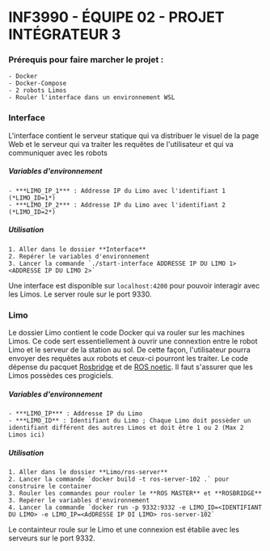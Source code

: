 # INF3990 - ÉQUIPE 02 - PROJET INTÉGRATEUR 3

### Prérequis pour faire marcher le projet :
    - Docker 
    - Docker-Compose
    - 2 robots Limos
    - Rouler l'interface dans un environnement WSL

### Interface 

L'interface contient le serveur statique qui va distribuer le visuel de la page Web et le serveur qui va traiter les requêtes de l'utilisateur et qui va communiquer avec les robots 

##### Variables d'environnement 
    - ***LIMO_IP_1*** : Addresse IP du Limo avec l'identifiant 1 (*LIMO_ID=1*)
    - ***LIMO_IP_2*** : Addresse IP du Limo avec l'identifiant 2 (*LIMO_ID=2*)

##### Utilisation 

    1. Aller dans le dossier **Interface**
    2. Repérer le variables d'environnement
    3. Lancer la commande `./start-interface ADDRESSE IP DU LIMO 1> <ADDRESSE IP DU LIMO 2>`
Une interface est disponible sur `localhost:4200` pour pouvoir interagir avec les Limos. 
Le server roule sur le port 9330.

### Limo 

Le dossier Limo contient le code Docker qui va rouler sur les machines Limos. Ce code sert essentiellement à ouvrir une connextion entre le robot Limo et le serveur de la station au sol. De cette façon, l'utilisateur pourra envoyer des requêtes aux robots et ceux-ci pourront les traiter. Le code dépense du pacquet [Rosbridge](http://wiki.ros.org/rosbridge_suite) et de [ROS noetic](http://wiki.ros.org/noetic). Il faut s'assurer que les Limos possèdes ces progiciels.

##### Variables d'environnement 
    - ***LIMO_IP*** : Addresse IP du Limo
    - ***LIMO_ID** : Identifiant du Limo ; Chaque Limo doit possèder un identifiant différent des autres Limos et doit être 1 ou 2 (Max 2 Limos ici)

##### Utilisation 

    1. Aller dans le dossier **Limo/ros-server**
    2. Lancer la commande `docker build -t ros-server-102 .` pour construire le container
    3. Rouler les commandes pour rouler le **ROS MASTER** et **ROSBRIDGE**
    3. Repérer le variables d'environnement
    4. Lancer la commande `docker run -p 9332:9332 -e LIMO_ID=<IDENTIFIANT DU LIMO> -e LIMO_IP=<AdDRESSE IP DI LIMO> ros-server-102`

Le containteur roule sur le Limo et une connexion est établie avec les serveurs sur le port 9332.





